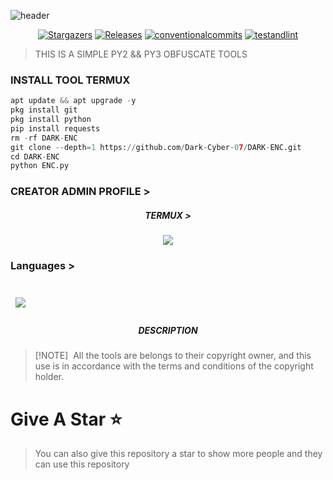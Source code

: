 ![header](https://capsule-render.vercel.app/api?type=waving&color=auto&height=300&section=header&text=DARK%20ENC&fontSize=90&animation=fadeIn&fontAlignY=38&desc=THIS%20IS%20PY%20OBFUSCATE%20TOOLS%20%20%20&descAlignY=51&descAlign=62)
</p>
   <p align="center">
      <a href="https://github.com/Dark-Cyber-07/DARK-ENC/stargazers">
      <img alt="Stargazers" src="https://img.shields.io/github/stars/Dark-Cyber-07/DARK-ENC?style=for-the-badge&logo=github&color=f4dbd6&logoColor=D9E0EE&labelColor=302D41"></a>
      <a href="https://github.com/Dark-Cyber-07/DARK-ENC/releases/latest">
      <img alt="Releases" src="https://img.shields.io/github/release/Dark-Cyber-07/DARK-ENC?style=for-the-badge&logo=semantic-release&color=f5bde6&logoColor=D9E0EE&labelColor=302D41"/></a>
      <a href="https://www.conventionalcommits.org/en/v1.0.0/">
      <img alt="conventionalcommits" src="https://img.shields.io/badge/Conventional%20Commits-1.0.0-%23FE5196?style=for-the-badge&logo=conventionalcommits&color=ee99a0&logoColor=D9E0EE&labelColor=302D41"></a>
      <a href="https://github.com/Dark-Cyber-07/DARK-ENC/actions/workflows/github-action.yml">
      <img alt="testandlint" src="https://img.shields.io/github/actions/workflow/status/vn7n24fzkq/github-profile-summary-cards/test-and-lint.yml?branch=main&label=Test%20and%20Lint&style=for-the-badge&color=a6da95"></a>
   </p>

> THIS IS A SIMPLE  PY2 && PY3 OBFUSCATE  TOOLS 




### INSTALL TOOL TERMUX
```python
apt update && apt upgrade -y
pkg install git
pkg install python
pip install requests
rm -rf DARK-ENC
git clone --depth=1 https://github.com/Dark-Cyber-07/DARK-ENC.git
cd DARK-ENC
python ENC.py
```
### CREATOR ADMIN PROFILE >



<h5 align="center"><b>TERMUX > </b></h5>

<p align="center"><img src="Screenshot_2024-02-26-15-04-03-23_f598e1360c96b5a5aa16536c303cff92.jpg">

### Languages >

</a>

<br>
<a href="https://github.com/Dark-Cyber-07/DARK-ENC">
  <img align="center" style="margin:0.5rem" src="https://github-readme-stats.vercel.app/api/pin/?username=Dark-Cyber-07&repo=DARK-ENC&title_color=ffffff&text_color=c9cacc&icon_color=4AB197&bg_color=1A2B34" />
</a>

<h5 align="center"><b>DESCRIPTION</b></h5>

> [!NOTE]  
> All the tools are belongs to their copyright owner, and this use is in accordance with the terms and conditions of the copyright holder.

# Give A Star ⭐

> You can also give this repository a star to show more people and they can use this repository
